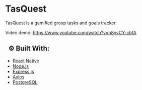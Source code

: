 # TasQuest
TasQuest is a gamified group tasks and goals tracker.

Video demo: https://www.youtube.com/watch?v=h8vvCY-cbfA

## &nbsp; ⚙️ Built With:
- [React Native](https://reactnative.dev/)
- [Node.js](https://nodejs.org/en/)
- [Express.js](https://expressjs.com/)
- [Axios](https://www.axios.com/)
- [PostgreSQL](https://www.postgresql.org/)

